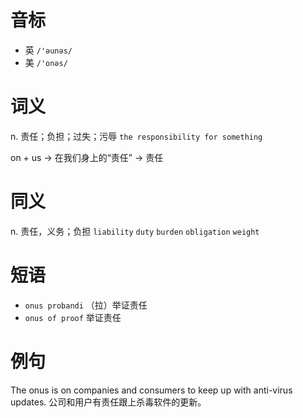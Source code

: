 # 音标

- 英 `/'əunəs/`
- 美 `/'onəs/`

# 词义

n. 责任；负担；过失；污辱
`the responsibility for something`



on + us → 在我们身上的“责任” → 责任

# 同义

n. 责任，义务；负担
`liability` `duty` `burden` `obligation` `weight`

# 短语

- `onus probandi` （拉）举证责任
- `onus of proof` 举证责任

# 例句

The onus is on companies and consumers to keep up with anti-virus updates.
公司和用户有责任跟上杀毒软件的更新。


